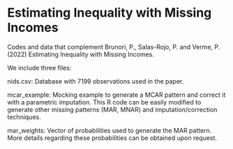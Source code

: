 # Estimating Inequality with Missing Incomes

Codes and data that complement Brunori, P., Salas-Rojo, P. and Verme, P. (2022) Estimating Inequality with Missing Incomes.

We include three files:

nids.csv: Database with 7199 observations used in the paper.

mcar_example: Mocking example to generate a MCAR pattern and correct it with a parametric imputation. 
This R code can be easily modified to generate other missing patterns (MAR, MNAR) and imputation/correction techniques. 

mar_weights: Vector of probabilities used to generate the MAR pattern. More details regarding these probabilities can be obtained upon request.
